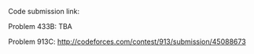 Code submission link:

Problem 433B: TBA

Problem 913C: http://codeforces.com/contest/913/submission/45088673

